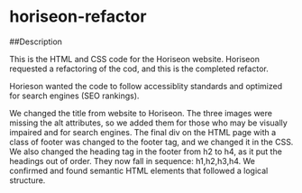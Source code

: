 # horiseon-refactor

##Description

This is the HTML and CSS code for the Horiseon website. Horiseon requested a refactoring of the cod,
and this is the completed refactor. 

Horieson wanted the code to follow accessiblity standards and optimized for search engines (SEO rankings).

We changed the title from website to Horiseon. The three images were missing the alt attributes,
so we added them for those who may be visually impaired and for search engines. The final div on the HTML
page with a class of footer was changed to the footer tag, and we changed it in the CSS. We also changed the heading
tag in the footer from h2 to h4, as it put the headings out of order. They now fall in sequence: h1,h2,h3,h4.
We confirmed and found semantic HTML elements that followed a logical structure.
